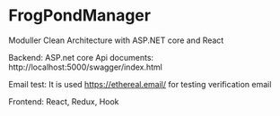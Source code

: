 # FrogPondManager

Moduller Clean Architecture with ASP.NET core and React

Backend:
ASP.net core
Api documents: http://localhost:5000/swagger/index.html

Email test: 
It is used https://ethereal.email/  for testing verification email

Frontend:
React, Redux, Hook
